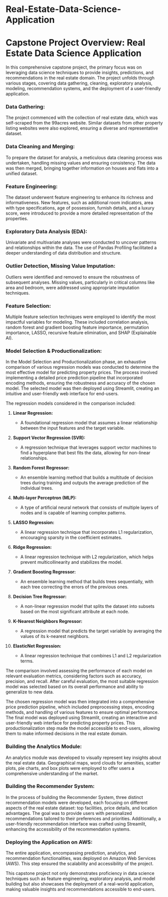 # Real-Estate-Data-Science-Application
# Capstone Project Overview: Real Estate Data Science Application

In this comprehensive capstone project, the primary focus was on leveraging data science techniques to provide insights, predictions, and recommendations in the real estate domain. The project unfolds through various stages, covering data gathering, cleaning, exploratory analysis, modeling, recommendation systems, and the deployment of a user-friendly application.

### Data Gathering:

The project commenced with the collection of real estate data, which was self-scraped from the 99acres website. Similar datasets from other property listing websites were also explored, ensuring a diverse and representative dataset.

### Data Cleaning and Merging:

To prepare the dataset for analysis, a meticulous data cleaning process was undertaken, handling missing values and ensuring consistency. The data was then merged, bringing together information on houses and flats into a unified dataset.

### Feature Engineering:

The dataset underwent feature engineering to enhance its richness and informativeness. New features, such as additional room indicators, area with type specifications, age of possession, furnish details, and a luxury score, were introduced to provide a more detailed representation of the properties.

### Exploratory Data Analysis (EDA):

Univariate and multivariate analyses were conducted to uncover patterns and relationships within the data. The use of Pandas Profiling facilitated a deeper understanding of data distribution and structure.

### Outlier Detection, Missing Value Imputation:

Outliers were identified and removed to ensure the robustness of subsequent analyses. Missing values, particularly in critical columns like area and bedroom, were addressed using appropriate imputation techniques.

### Feature Selection:

Multiple feature selection techniques were employed to identify the most impactful variables for modeling. These included correlation analysis, random forest and gradient boosting feature importance, permutation importance, LASSO, recursive feature elimination, and SHAP (Explainable AI).

### Model Selection & Productionalization:

In the Model Selection and Productionalization phase, an exhaustive comparison of various regression models was conducted to determine the most effective model for predicting property prices. The process involved implementing a detailed price prediction pipeline that incorporated encoding methods, ensuring the robustness and accuracy of the chosen model. The selected model was then deployed using Streamlit, creating an intuitive and user-friendly web interface for end-users.

The regression models considered in the comparison included:

1.  **Linear Regression:**
    - A foundational regression model that assumes a linear relationship between the input features and the target variable.

2.  **Support Vector Regression (SVR):**
    - A regression technique that leverages support vector machines to find a hyperplane that best fits the data, allowing for non-linear relationships.

3.  **Random Forest Regressor:**
    - An ensemble learning method that builds a multitude of decision trees during training and outputs the average prediction of the individual trees.

4.  **Multi-layer Perceptron (MLP):**
    - A type of artificial neural network that consists of multiple layers of nodes and is capable of learning complex patterns.

5.  **LASSO Regression:**
    - A linear regression technique that incorporates L1 regularization, encouraging sparsity in the coefficient estimates.

6.  **Ridge Regression:**
    - A linear regression technique with L2 regularization, which helps prevent multicollinearity and stabilizes the model.

7.  **Gradient Boosting Regressor:**
    - An ensemble learning method that builds trees sequentially, with each tree correcting the errors of the previous ones.

8.  **Decision Tree Regressor:**
    - A non-linear regression model that splits the dataset into subsets based on the most significant attribute at each node.

9.  **K-Nearest Neighbors Regressor:**
    - A regression model that predicts the target variable by averaging the values of its k-nearest neighbors.

10. **ElasticNet Regression:**
    - A linear regression technique that combines L1 and L2 regularization terms.

The comparison involved assessing the performance of each model on relevant evaluation metrics, considering factors such as accuracy, precision, and recall. After careful evaluation, the most suitable regression model was selected based on its overall performance and ability to generalize to new data.

The chosen regression model was then integrated into a comprehensive price prediction pipeline, which included preprocessing steps, encoding methods, and handling of various features to ensure optimal performance. The final model was deployed using Streamlit, creating an interactive and user-friendly web interface for predicting property prices. This productionalization step made the model accessible to end-users, allowing them to make informed decisions in the real estate domain.

### Building the Analytics Module:

An analytics module was developed to visually represent key insights about the real estate data. Geographical maps, word clouds for amenities, scatter plots, pie charts, and box plots were employed to offer users a comprehensive understanding of the market.

### Building the Recommender System:

In the process of building the Recommender System, three distinct recommendation models were developed, each focusing on different aspects of the real estate dataset: top facilities, price details, and location advantages. The goal was to provide users with personalized recommendations tailored to their preferences and priorities. Additionally, a user-friendly recommendation interface was crafted using Streamlit, enhancing the accessibility of the recommendation systems.

### Deploying the Application on AWS:

The entire application, encompassing prediction, analytics, and recommendation functionalities, was deployed on Amazon Web Services (AWS). This step ensured the scalability and accessibility of the project.

This capstone project not only demonstrates proficiency in data science techniques such as feature engineering, exploratory analysis, and model building but also showcases the deployment of a real-world application, making valuable insights and recommendations accessible to end-users.
